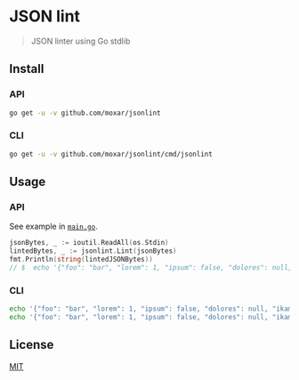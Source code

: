 # JSON lint

> JSON linter using Go stdlib

## Install

### API

```sh
go get -u -v github.com/moxar/jsonlint
```

### CLI

```sh
go get -u -v github.com/moxar/jsonlint/cmd/jsonlint
```

## Usage

### API

See example in [`main.go`](cmd/jsonlint/main.go).

```go
jsonBytes, _ := ioutil.ReadAll(os.Stdin)
lintedBytes, _ := jsonlint.Lint(jsonBytes)
fmt.Println(string(lintedJSONBytes))
// $  echo '{"foo": "bar", "lorem": 1, "ipsum": false, "dolores": null, "ikamor": {"foo": ["bar", "foo", "bar"]}}' | go run cmd/jsonlint/main.go
```

### CLI

```sh
echo '{"foo": "bar", "lorem": 1, "ipsum": false, "dolores": null, "ikamor": {"foo": ["bar", "foo", "bar"]}}' | jsonlint
echo '{"foo": "bar", "lorem": 1, "ipsum": false, "dolores": null, "ikamor": {"foo": ["bar", "foo", "bar"]}}' | jsonlint | pygmentize -l json
```

## License

[MIT](LICENSE)
